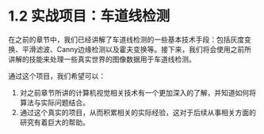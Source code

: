 # 1.2 实战项目：车道线检测

在之前的章节中，我们已经讲解了车道线检测的一些基本技术手段：包括灰度变换、平滑滤波、Canny边缘检测以及霍夫变换等。接下来，我们将会使用之前所讲解的技能来处理一些真实世界的图像数据用于车道线检测。

通过这个项目，我们希望可以：

1. 对之前章节所讲的计算机视觉相关技术有一个更加深入的了解，并知道如何将算法与实际问题结合。
2. 通过这个真实的项目，从而积累相关的实际经验，这对于后续从事相关方面的研究有着巨大的帮助。
